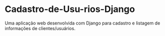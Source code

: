 # Cadastro-de-Usu-rios-Django
Uma aplicação web desenvolvida com Django para cadastro e listagem de informações de clientes/usuários.

